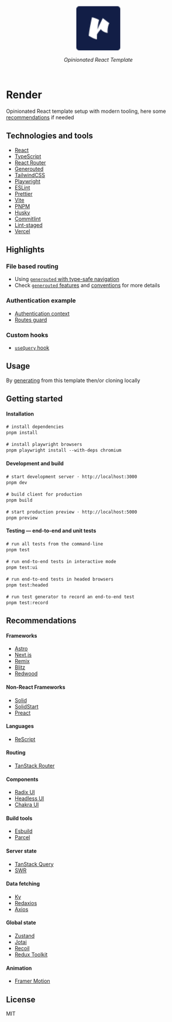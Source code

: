 <br>
<p align="center">
  <a href="https://rendertemplate.vercel.app" target="_blank" rel="noopener noreferrer">
    <img src="/public/logo.svg" alt="Render · Opinionated React Template" width="120"/>
  </a>
</p>
<p align="center"><em>Opinionated React Template</em></p>
<br>

# Render

Opinionated React template setup with modern tooling, here some [recommendations](#recommendations) if needed

## Technologies and tools

- [React](https://reactjs.org)
- [TypeScript](https://www.typescriptlang.org)
- [React Router](https://reactrouter.com)
- [Generouted](https://github.com/oedotme/generouted)
- [TailwindCSS](https://tailwindcss.com)
- [Playwright](https://playwright.dev)
- [ESLint](https://eslint.org)
- [Prettier](https://prettier.io)
- [Vite](https://vitejs.dev)
- [PNPM](https://pnpm.io)
- [Husky](https://typicode.github.io/husky)
- [Commitlint](https://commitlint.js.org)
- [Lint-staged](https://github.com/okonet/lint-staged)
- [Vercel](http://vercel.com)

## Highlights

### File based routing

- Using [`generouted` with type-safe navigation](https://github.com/oedotme/generouted)
- Check [`generouted` features](https://github.com/oedotme/generouted#features) and [conventions](https://github.com/oedotme/generouted#conventions) for more details

### Authentication example

- [Authentication context](./src/context/auth.tsx)
- [Routes guard](./src/config/redirects.tsx)

### Custom hooks

- [`useQuery` hook](./src/hooks/query.ts)

## Usage

By [generating](https://github.com/oedotme/render/generate) from this template then/or cloning locally

## Getting started

#### Installation

```shell
# install dependencies
pnpm install

# install playwright browsers
pnpm playwright install --with-deps chromium
```

#### Development and build

```shell
# start development server · http://localhost:3000
pnpm dev

# build client for production
pnpm build

# start production preview · http://localhost:5000
pnpm preview
```

#### Testing — end-to-end and unit tests

```shell
# run all tests from the command-line
pnpm test

# run end-to-end tests in interactive mode
pnpm test:ui

# run end-to-end tests in headed browsers
pnpm test:headed

# run test generator to record an end-to-end test
pnpm test:record
```

## Recommendations

#### Frameworks

- [Astro](https://astro.build)
- [Next.js](https://nextjs.org)
- [Remix](https://remix.run)
- [Blitz](https://blitzjs.com)
- [Redwood](https://redwoodjs.com)

#### Non-React Frameworks

- [Solid](https://www.solidjs.com)
- [SolidStart](https://start.solidjs.com)
- [Preact](https://preactjs.com)

#### Languages

- [ReScript](https://rescript-lang.org)

#### Routing

- [TanStack Router](https://tanstack.com/router)

#### Components

- [Radix UI](https://www.radix-ui.com)
- [Headless UI](https://headlessui.dev)
- [Chakra UI](https://chakra-ui.com)

#### Build tools

- [Esbuild](https://esbuild.github.io)
- [Parcel](https://parceljs.org)

#### Server state

- [TanStack Query](https://tanstack.com/query)
- [SWR](https://swr.vercel.app)

#### Data fetching

- [Ky](https://github.com/sindresorhus/ky)
- [Redaxios](https://github.com/developit/redaxios)
- [Axios](https://github.com/axios/axios)

#### Global state

- [Zustand](https://github.com/pmndrs/zustand)
- [Jotai](https://jotai.org)
- [Recoil](https://recoiljs.org)
- [Redux Toolkit](https://redux-toolkit.js.org)

#### Animation

- [Framer Motion](https://www.framer.com/motion)

## License

MIT
